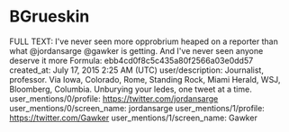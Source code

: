 # BGrueskin

FULL TEXT: I've never seen more opprobrium heaped on a reporter than what @jordansarge @gawker is getting. And I've never seen anyone deserve it more
Formula: ebb4cd0f8c5c435a80f2566a03e0dd57
created_at: July 17, 2015 2:25 AM (UTC)
user/description: Journalist, professor. Via Iowa, Colorado, Rome, Standing Rock,  Miami Herald, WSJ, Bloomberg, Columbia. Unburying your ledes, one tweet at a time.
user_mentions/0/profile: https://twitter.com/jordansarge
user_mentions/0/screen_name: jordansarge
user_mentions/1/profile: https://twitter.com/Gawker
user_mentions/1/screen_name: Gawker